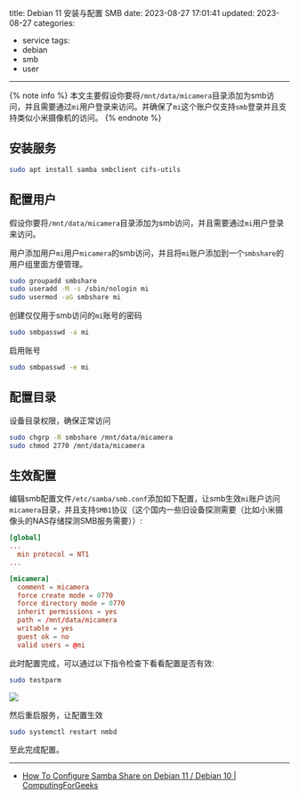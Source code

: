 title: Debian 11 安装与配置 SMB
date: 2023-08-27 17:01:41
updated: 2023-08-27
categories:
- service
tags:
- debian
- smb
- user

---

{% note info %} 本文主要假设你要将`/mnt/data/micamera`目录添加为smb访问，并且需要通过`mi`用户登录来访问。并确保了`mi`这个账户仅支持`smb`登录并且支持类似小米摄像机的访问。 {% endnote %}

<!-- more -->
## 安装服务

```bash
sudo apt install samba smbclient cifs-utils
```


## 配置用户

假设你要将`/mnt/data/micamera`目录添加为smb访问，并且需要通过`mi`用户登录来访问。

用户添加用户`mi`用户`micamera`的smb访问，并且将`mi`账户添加到一个`smbshare`的用户组里面方便管理。

```bash
sudo groupadd smbshare
sudo useradd -M -s /sbin/nologin mi
sudo usermod -aG smbshare mi
```

创建仅仅用于smb访问的`mi`账号的密码
```bash
sudo smbpasswd -a mi
```

启用账号

```bash
sudo smbpasswd -e mi
```

## 配置目录

设备目录权限，确保正常访问

```bash
sudo chgrp -R smbshare /mnt/data/micamera
sudo chmod 2770 /mnt/data/micamera
```

## 生效配置

编辑smb配置文件`/etc/samba/smb.conf`添加如下配置，让smb生效`mi`账户访问`micamera`目录，并且支持`SMB1`协议（这个国内一些旧设备探测需要（比如小米摄像头的NAS存储探测SMB服务需要））:


```conf
[global]
...
  min protocol = NT1
...

[micamera]
  comment = micamera
  force create mode = 0770
  force directory mode = 0770
  inherit permissions = yes
  path = /mnt/data/micamera
  writable = yes
  guest ok = no
  valid users = @mi
```

此时配置完成，可以通过以下指令检查下看看配置是否有效:

```bash
sudo testparm
```

![](/img/debian_smb_791b4fbf_0.png)

然后重启服务，让配置生效

```bash
sudo systemctl restart nmbd
```

至此完成配置。

---

- [How To Configure Samba Share on Debian 11 / Debian 10 | ComputingForGeeks](https://computingforgeeks.com/how-to-configure-samba-share-on-debian/)